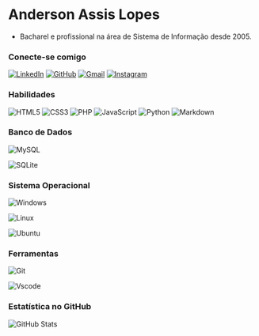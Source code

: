 # Anderson Assis Lopes

- Bacharel e profissional na área de Sistema de Informação desde 2005.

### Conecte-se comigo

[![LinkedIn](https://img.shields.io/badge/LinkedIn-F7DF1E?style=for-the-badge&logo=linkedin&logoColor=000)](https://www.linkedin.com/in/andersonlopes/)
[![GitHub](https://img.shields.io/badge/GitHub-F7DF1E?style=for-the-badge&logo=github&logoColor=000)](https://github.com/andersonalopes)
[![Gmail](https://img.shields.io/badge/Gmail-F7DF1E?style=for-the-badge&logo=gmail&logoColor=000)](mailto:andersonalopes81@gmail.com)
[![Instagram](https://img.shields.io/badge/-Instagram-F7DF1E?style=for-the-badge&logo=instagram&logoColor=000)](https://www.instagram.com/andersonaloficial/)

### Habilidades

![HTML5](https://img.shields.io/badge/HTML5-F7DF1E?style=for-the-badge&logo=html5&logoColor=000)
![CSS3](https://img.shields.io/badge/CSS3-F7DF1E?style=for-the-badge&logo=css3&logoColor=000)
![PHP](https://img.shields.io/badge/PHP-F7DF1E?style=for-the-badge&logo=php&logoColor=000)
![JavaScript](https://img.shields.io/badge/JavaScript-F7DF1E?style=for-the-badge&logo=javascript&logoColor=black)
![Python](https://img.shields.io/badge/python-F7DF1E?style=for-the-badge&logo=python&logoColor=000)
![Markdown](https://img.shields.io/badge/Markdown-F7DF1E?style=for-the-badge&logo=markdown&logoColor=000)

### Banco de Dados

![MySQL](https://img.shields.io/badge/MySQL-F7DF1E?style=for-the-badge&logo=mysql&logoColor=000)

![SQLite](https://img.shields.io/badge/SQLite-F7DF1E?style=for-the-badge&logo=sqlite&logoColor=000)

### Sistema Operacional

![Windows](https://img.shields.io/badge/Windows-F7DF1E?style=for-the-badge&logo=windows&logoColor=000)

![Linux](https://img.shields.io/badge/Linux-F7DF1E?style=for-the-badge&logo=linux&logoColor=000)

![Ubuntu](https://img.shields.io/badge/Ubuntu-F7DF1E?style=for-the-badge&logo=ubuntu&logoColor=000)

### Ferramentas

![Git](https://img.shields.io/badge/GIT-F7DF1E?style=for-the-badge&logo=git&logoColor=000)

![Vscode](https://img.shields.io/badge/Vscode-F7DF1E?style=for-the-badge&logo=visual-studio-code&logoColor=000)


### Estatística no GitHub

![GitHub Stats](https://github-readme-stats.vercel.app/api?username=andersonalopes&theme=transparent&bg_color=F7DF1E&border_color=FFF&show_icons=true&icon_color=000&hide_title=true&text_color=000)
